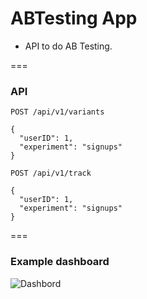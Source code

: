 # ABTesting App

- API to do AB Testing.

===
### API

`POST /api/v1/variants`
```
{
  "userID": 1,
  "experiment": "signups"
}
```


`POST /api/v1/track`
```
{
  "userID": 1,
  "experiment": "signups"
}
```

===

### Example dashboard
![Dashbord](https://github.com/duriana/ABTestingApp/dashboard.png)
